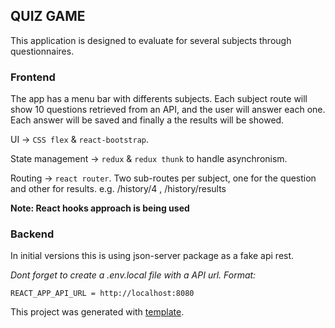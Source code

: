 ## QUIZ GAME

This application is designed to evaluate for several subjects through questionnaires.

### Frontend

The app has a menu bar with differents subjects. Each subject route will show 10 questions retrieved from an API, and the user will answer each one. Each answer will be saved and finally a the results will be showed.

UI -> `CSS flex` & `react-bootstrap`.

State management -> `redux` & `redux thunk` to handle asynchronism.

Routing -> `react router`. Two sub-routes per subject, one for the question and other for results. e.g. /history/4 , /history/results

**Note: React hooks approach is being used**

### Backend

In initial versions this is using json-server package as a fake api rest.

_Dont forget to create a .env.local file with a API url. Format:_

```shell
REACT_APP_API_URL = http://localhost:8080
```

This project was generated with [template](https://github.com/gonzs/react-template).
